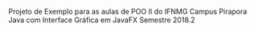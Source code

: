 Projeto de Exemplo para as aulas de POO II do IFNMG Campus Pirapora
Java com Interface Gráfica em JavaFX
Semestre 2018.2
